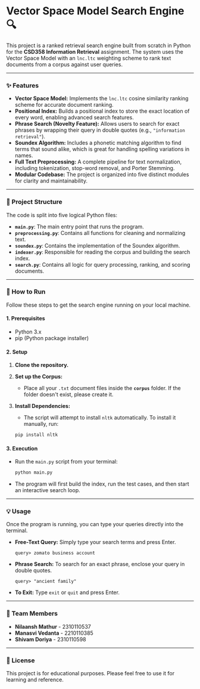 # Vector Space Model Search Engine 🔍

This project is a ranked retrieval search engine built from scratch in Python for the **CSD358 Information Retrieval** assignment. The system uses the Vector Space Model with an `lnc.ltc` weighting scheme to rank text documents from a corpus against user queries.

---

### ✨ Features

- **Vector Space Model:** Implements the `lnc.ltc` cosine similarity ranking scheme for accurate document ranking.
- **Positional Index:** Builds a positional index to store the exact location of every word, enabling advanced search features.
- **Phrase Search (Novelty Feature):** Allows users to search for exact phrases by wrapping their query in double quotes (e.g., `"information retrieval"`).
- **Soundex Algorithm:** Includes a phonetic matching algorithm to find terms that sound alike, which is great for handling spelling variations in names.
- **Full Text Preprocessing:** A complete pipeline for text normalization, including tokenization, stop-word removal, and Porter Stemming.
- **Modular Codebase:** The project is organized into five distinct modules for clarity and maintainability.

---

### 📂 Project Structure

The code is split into five logical Python files:

- **`main.py`**: The main entry point that runs the program.
- **`preprocessing.py`**: Contains all functions for cleaning and normalizing text.
- **`soundex.py`**: Contains the implementation of the Soundex algorithm.
- **`indexer.py`**: Responsible for reading the corpus and building the search index.
- **`search.py`**: Contains all logic for query processing, ranking, and scoring documents.

---

### 🚀 How to Run

Follow these steps to get the search engine running on your local machine.

#### **1. Prerequisites**

- Python 3.x
- pip (Python package installer)

#### **2. Setup**

1.  **Clone the repository.**

2.  **Set up the Corpus:**
    - Place all your `.txt` document files inside the **`corpus`** folder. If the folder doesn't exist, please create it.

3.  **Install Dependencies:**
    - The script will attempt to install `nltk` automatically. To install it manually, run:
    ```bash
    pip install nltk
    ```

#### **3. Execution**

- Run the `main.py` script from your terminal:
    ```bash
    python main.py
    ```
- The program will first build the index, run the test cases, and then start an interactive search loop.

---

### 💡 Usage

Once the program is running, you can type your queries directly into the terminal.

- **Free-Text Query:** Simply type your search terms and press Enter.
    ```
    query> zomato business account
    ```

- **Phrase Search:** To search for an exact phrase, enclose your query in double quotes.
    ```
    query> "ancient family"
    ```

- **To Exit:** Type `exit` or `quit` and press Enter.

---

### 👥 Team Members

- **Nilaansh Mathur** - 2310110537
- **Manasvi Vedanta** - 2210110385
- **Shivam Doriya** - 2310110598

---

### 📝 License

This project is for educational purposes. Please feel free to use it for learning and reference.
